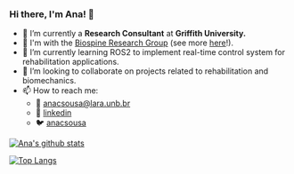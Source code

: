 ### Hi there, I'm Ana! 👋

- 🔭 I’m currently a **Research Consultant** at **Griffith University.**
- 🧠 I'm with the [Biospine Research Group](https://www.griffith.edu.au/menzies-health-institute-queensland/our-institute/disability-and-rehabilitation/gcore) (see more [here](https://twitter.com/7NewsGoldCoast/status/1282936046058004480)!).
- 🌱 I’m currently learning ROS2 to implement real-time control system for rehabilitation applications.
- 👯 I’m looking to collaborate on projects related to rehabilitation and biomechanics.
- 📫 How to reach me:
    - 📧 anacsousa@lara.unb.br
    - 💼 [linkedin](https://www.linkedin.com/in/ana-sousa-67523984/)
    - 🐦 [anacsousa](https://twitter.com/anacsousa)

[![Ana's github stats](https://github-readme-stats.vercel.app/api?username=anacsousa1&hide=prs&count_private=true&show_icons=true)](https://github.com/anuraghazra/github-readme-stats)

[![Top Langs](https://github-readme-stats.vercel.app/api/top-langs/?username=anacsousa1&layout=compact)](https://github.com/anuraghazra/github-readme-stats)
